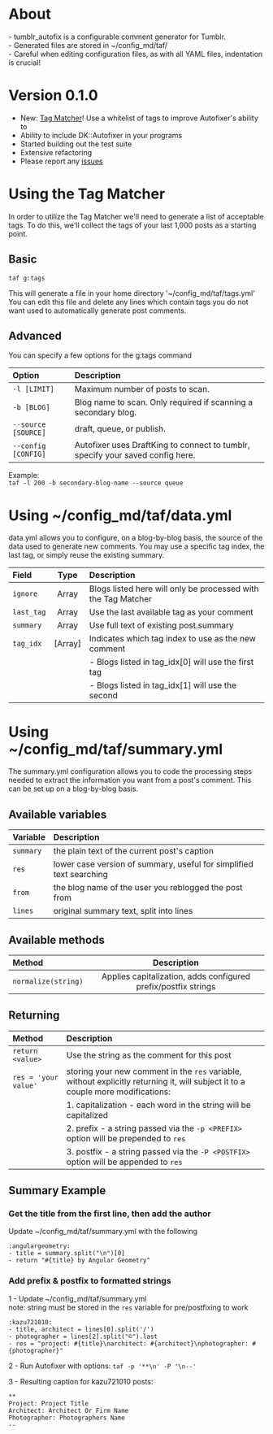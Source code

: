 # About  
\- tumblr_autofix is a configurable comment generator for Tumblr.  
\- Generated files are stored in ~/config_md/taf/  
\- Careful when editing configuration files, as with all YAML files, indentation is crucial!   

# Version 0.1.0
- New: [Tag Matcher](#using-the-tag-matcher)! Use a whitelist of tags to improve Autofixer's ability to
- Ability to include DK::Autofixer in your programs
- Started building out the test suite
- Extensive refactoring
- Please report any [issues](https://github.com/meissadia/tumblr_autofix/issues)

# Using the Tag Matcher
In order to utilize the Tag Matcher we'll need to generate a list of acceptable tags. To do this, we'll collect the tags of your last 1,000 posts as a starting point.

## Basic
`taf g:tags`

This will generate a file in your home directory '~/config_md/taf/tags.yml'
You can edit this file and delete any lines which contain tags you do not want used to automatically generate post comments.

## Advanced
You can specify a few options for the g:tags command   

| Option | Description |  
| :--- | :--- |  
| `-l [LIMIT]` | Maximum number of posts to scan. |  
| `-b [BLOG]` | Blog name to scan. Only required if scanning a secondary blog. |  
| `--source [SOURCE]` | draft, queue, or publish.|  
| `--config [CONFIG]` | Autofixer uses DraftKing to connect to tumblr, specify your saved config here. |   


Example:  
`taf -l 200 -b secondary-blog-name --source queue`

# Using ~/config_md/taf/data.yml
data.yml allows you to configure, on a blog-by-blog basis, the source of the data used to generate new comments.  You may use a specific tag index, the last tag, or simply reuse the existing summary.  

| Field | Type | Description |
| :--- | :---: | :--- |
| `ignore` | Array | Blogs listed here will only be processed with the Tag Matcher
| `last_tag` | Array | Use the last available tag as your comment  
| `summary` | Array | Use full text of existing post.summary
| `tag_idx` | [Array] | Indicates which tag index to use as the new comment  
| | |  - Blogs listed in tag_idx[0] will use the first tag  
| | |  - Blogs listed in tag_idx[1] will use the second  


# Using ~/config_md/taf/summary.yml  
The summary.yml configuration allows you to code the processing steps needed
to extract the information you want from a post's comment.  This can be set up on
a blog-by-blog basis.  

## Available variables
| Variable | Description |
| :--- | :--- |
| `summary` | the plain text of the current post's caption  
| `res` | lower case version of summary, useful for simplified text searching  
| `from` | the blog name of the user you reblogged the post from  
| `lines` | original summary text, split into lines  

## Available methods
| Method | Description |
| :--- | :---: |
| `normalize(string)` | Applies capitalization, adds configured prefix/postfix strings

## Returning  
| Method | Description |
| :--- | :--- |
| `return <value> `| Use the <value> string as the comment for this post
| `res = 'your value'` | storing your new comment in the `res` variable, without explicitly returning it, will subject it to a couple more modifications:
| | 1. capitalization - each word in the string will be capitalized  
| | 2. prefix  - a string passed via the `-p <PREFIX>` option will be prepended to `res`  
| | 3. postfix - a string passed via the `-P <POSTFIX>` option will be appended to `res`  

## Summary Example  

### Get the title from the first line, then add the author  
Update ~/config_md/taf/summary.yml with the following
```
:angulargeometry:  
- title = summary.split("\n")[0]  
- return "#{title} by Angular Geometry"  
```

###  Add prefix & postfix to formatted strings  
1 - Update ~/config_md/taf/summary.yml  
note: string must be stored in the `res` variable for pre/postfixing to work
```
:kazu721010:  
- title, architect = lines[0].split('/')  
- photographer = lines[2].split("©").last  
- res = "project: #{title}\narchitect: #{architect}\nphotographer: #{photographer}"  
```
2 - Run Autofixer with options: `taf -p '**\n' -P '\n--'`   


3 - Resulting caption for kazu721010 posts:  
```
**  
Project: Project Title  
Architect: Architect Or Firm Name  
Photographer: Photographers Name  
--  
```

